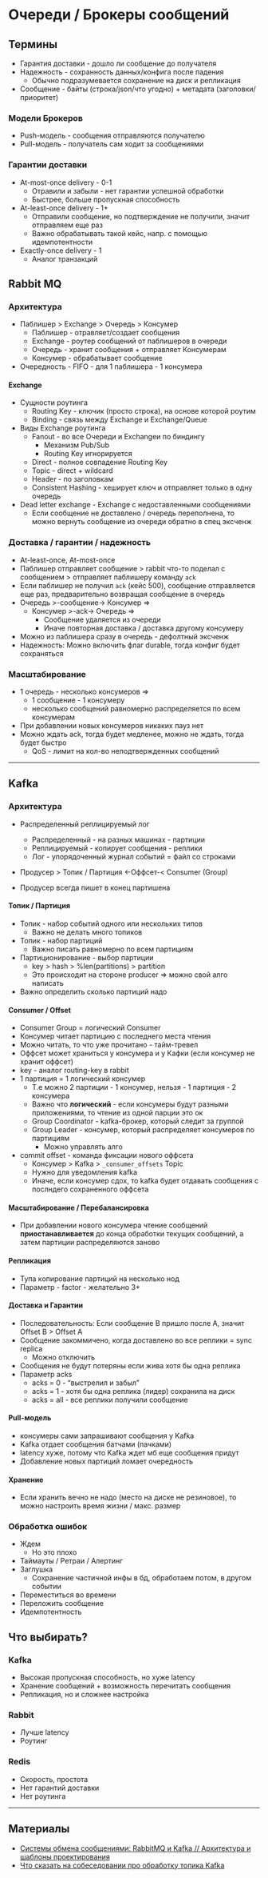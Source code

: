 # Очереди / Брокеры сообщений

## Термины

- Гарантия доставки - дошло ли сообщение до получателя
- Надежность - сохранность данных/конфига после падения
    - Обычно подразумевается сохранение на диск и репликация
- Сообщение - байты (строка/json/что угодно) + метадата (заголовки/приоритет)

### Модели Брокеров

- Push-модель - сообщения отправляются получателю
- Pull-модель - получатель сам ходит за сообщениями

### Гарантии доставки

- At-most-once delivery - 0-1
    - Отравили и забыли - нет гарантии успешной обработки
    - Быстрее, больше пропускная способность
- At-least-once delivery - 1+
    - Отправили сообщение, но подтверждение не получили, значит отправляем еще раз
    - Важно обрабатывать такой кейс, напр. с помощью идемпотентности
- Exactly-once delivery - 1
    - Аналог транзакций

## Rabbit MQ

### Архитектура

- Паблишер > Exchange > Очередь > Консумер
    - Паблишер - отравляет/создает сообщения
    - Exchange - роутер сообщений от паблишеров в очереди
    - Очередь - хранит сообщения + отправляет Консумерам
    - Консумер - обрабатывает сообщение
- Очередность - FIFO - для 1 паблишера - 1 консумера

#### Exchange

- Сущности роутинга
    - Routing Key - ключик (просто строка), на основе которой роутим
    - Binding - связь между Exchange и Exchange/Queue
- Виды Exchange роутинга
    - Fanout - во все Очереди и Exchangeи по биндингу
        - Механизм Pub/Sub
        - Routing Key игнорируется
    - Direct - полное совпадение Routing Key
    - Topic - direct + wildcard
    - Header - по заголовкам
    - Consistent Hashing - хеширует ключ и отправляет только в одну очередь
- Dead letter exchange - Exchange с недоставленными сообщениями
    - Если сообщение не доставлено / очередь переполнена, то можно вернуть сообщение из очереди обратно в спец эксченж

### Доставка / гарантии / надежность

- At-least-once, At-most-once
- Паблишер отправляет сообщение > rabbit что-то поделал с сообщением > отправляет паблишеру команду `ack`
- Если паблишер не получил `ack` (кейс 500), сообщение отправляется еще раз, предварительно возвращая сообщение в очередь
- Очередь >-сообщение-> Консумер ⇒
    - Консумер >-ack-> Очередь ⇒
        - Сообщение удаляется из очереди
        - Иначе повторная доставка / доставка другому консумеру
- Можно из паблишера сразу в очередь - дефолтный эксченж
- Надежность: Можно включить флаг durable, тогда конфиг будет сохраняться

### Масштабирование

- 1 очередь - несколько консумеров ⇒
    - 1 сообщение - 1 консумеру
    - несколько сообщений равномерно распределяется по всем консумерам
- При добавлении новых консумеров никаких пауз нет
- Можно ждать ack, тогда будет медленее, можно не ждать, тогда будет быстро
    - QoS - лимит на кол-во неподтвержденных сообщений

---

## Kafka

### Архитектура

- Распределенный реплицируемый лог
    - Распределенный - на разных машинах - партиции
    - Реплицируемый - копирует сообщения - реплики
    - Лог - упорядоченный журнал событий = файл со строками
- Продусер > Топик / Партиция <-Оффсет-<  Consumer (Group)

- Продусер всегда пишет в конец партишена

#### Топик / Партиция

- Топик - набор событий одного или нескольких типов
    - Важно не делать много топиков
- Топик - набор партиций
    - Важно писать равномерно по всем партициям
- Партиционирование - выбор партиции
    - key > hash > %len(partitions) > partition
    - Это происходит на стороне producer ⇒ можно свой алго написать
- Важно определить сколько партиций надо

#### Consumer / Offset

- Consumer Group = логический Consumer
- Консумер читает партицию с последнего места чтения
- Можно читать, то что уже прочитано - тайм-тревел
- Оффсет может храниться у консумера и у Кафки (если консумер не хранит оффсет)
- key - аналог routing-key в rabbit
- 1 партиция = 1 логический консумер
    - Т.е можно 2 партиции - 1 консумер, нельзя - 1 партиция - 2 консумера
    - Важно что **логический** - если консумеры будут разными приложениями, то чтение из одной парции это ок
    - Group Coordinator - kafka-брокер, который следит за группой
    - Group Leader - консумер, который распределяет консумеров по партициям
        - Можно управлять алго
- commit offset - команда фиксации нового оффсета
    - Консумер > Kafka > `_consumer_offsets` Topic
    - Нужно для уведомления kafka
    - Иначе, если консумер сдох, то kafka будет отдавать сообщения с послндего сохраненного оффсета

#### Масштабирование / Перебалансировка

- При добавлении нового консумера чтение сообщений **приостанавливается** до конца обработки текущих сообщений, а затем партиции распределяются заново

#### Репликация

- Тупа копирование партиций на несколько нод
- Параметр - factor - желательно 3+

#### Доставка и Гарантии

- Последовательность: Если сообщение B пришло после А, значит Offset B > Offset A
- Сообщение закоммичено, когда доставлено во все реплики = sync replica
    - Можно отключить
- Сообщения не будут потеряны если жива хотя бы одна реплика
- Параметр acks
    - acks = 0 - “выстрелил и забыл”
    - acks = 1 - хотя бы одна реплика (лидер) сохранила на диск
    - acks = all - все реплики получили сообщение

#### Pull-модель

- консумеры сами запрашивают сообщения у Kafka
- Kafka отдает сообщения батчами (пачками)
- latency хуже, потому что Kafka ждет мб еще сообщения придут
- Добавление новых партиций ломает очередность

#### Хранение

- Если хранить вечно не надо (место на диске не резиновое), то можно настроить время жизни / макс. размер

### Обработка ошибок

- Ждем
    - Но это плохо
- Таймауты / Ретраи / Алертинг
- Заглушка
    - Сохранение частичной инфы в бд, обработаем потом, в другом событии
- Переместиться во времени
- Переложить сообщение
- Идемпотентность

## Что выбирать?

### Kafka

- Высокая пропускная способность, но хуже latency
- Хранение сообщений + возможность перечитать сообщения
- Репликация, но и сложнее настройка

### Rabbit

- Лучше latency
- Роутинг

### Redis

- Скорость, простота
- Нет гарантий доставки
- Нет роутинга

---

## Материалы

- [Системы обмена сообщениями: RabbitMQ и Kafka // Архитектура и шаблоны проектирования](https://www.youtube.com/watch?v=5MuYInR6-WY)
- [Что сказать на собеседовании про обработку топика Kafka](https://www.youtube.com/watch?v=vrdNDEyrvPA)
